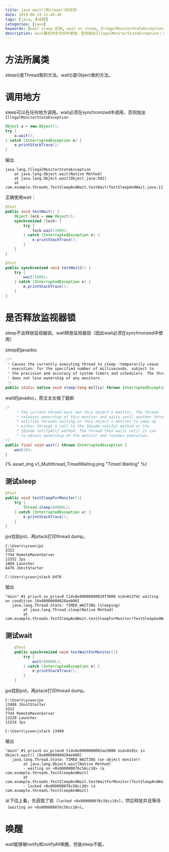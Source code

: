 ```yaml
---
title: java wait()和sleep()的区别
date: 2019-08-14 21:45:48
tags: [java, 多线程]
categories: [java]
keywords: [wait sleep 区别, wait vs sleep, IllegalMonitorStateException, monitor lock]
description: wait要在同步代码中使用，否则抛出IllegalMonitorStateException；sleep可以在任何地方使用。wait释放监视器锁（monitor lock），sleep不会。wait可以被notify、notifyAll唤醒，sleep不能。
---
```


# 方法所属类

sleep()是Thread类的方法。wait()是Object类的方法。

# 调用地方

sleep可以在任何地方调用。wait必须在synchronized中调用，否则抛出`IllegalMonitorStateException`
```java
Object a = new Object();
try {
    a.wait();
} catch (InterruptedException e) {
    e.printStackTrace();
}
```
输出
```
java.lang.IllegalMonitorStateException
	at java.lang.Object.wait(Native Method)
	at java.lang.Object.wait(Object.java:502)
	at com.example.threads.TestSleepAndWait.testWait(TestSleepAndWait.java:11)
```
正确使用wait：
```java
@Test
public void testWait() {
    Object lock = new Object();
    synchronized (lock) {
        try {
            lock.wait(1000);
        } catch (InterruptedException e) {
            e.printStackTrace();
        }
    }
}

@Test
public synchronized void testWait2() {
    try {
        wait(1000);
    } catch (InterruptedException e) {
        e.printStackTrace();
    }
}
```
<!-- more -->

# 是否释放监视器锁

sleep不会释放监视器锁。wait释放监视器锁（因此wait必须在synchronized中使用）

sleep的javadoc
```java
/**
 * Causes the currently executing thread to sleep (temporarily cease
 * execution) for the specified number of milliseconds, subject to
 * the precision and accuracy of system timers and schedulers. The thread
 * does not lose ownership of any monitors.
 */
public static native void sleep(long millis) throws InterruptedException;
```

wait的javadoc，原文太长做了截断
```java
/*
     * The current thread must own this object's monitor. The thread
     * releases ownership of this monitor and waits until another thread
     * notifies threads waiting on this object's monitor to wake up
     * either through a call to the {@code notify} method or the
     * {@code notifyAll} method. The thread then waits until it can
     * re-obtain ownership of the monitor and resumes execution.
*/
public final void wait() throws InterruptedException {
    wait(0);
}     
```

{% asset_img v1_Multithread_TimedWaiting.png "Timed Waiting" %}

## 测试sleep

```java
@Test
public void testSleepForMonitor(){
    try {
        Thread.sleep(60000L);
    } catch (InterruptedException e) {
        e.printStackTrace();
    }
}
```
jps找到pid，再jstack打印thread dump。

```
C:\Users\ycwu>jps
3312
7744 RemoteMavenServer
13352 Jps
1884 Launcher
8476 JUnitStarter

C:\Users\ycwu>jstack 8476
```
输出
```
"main" #1 prio=5 os_prio=0 tid=0x00000000029f3000 nid=0x2fdc waiting on condition [0x00000000028ae000]
   java.lang.Thread.State: TIMED_WAITING (sleeping)
        at java.lang.Thread.sleep(Native Method)
        at com.example.threads.TestSleepAndWait.testSleepForMonitor(TestSleepAndWait.java:42)
```

## 测试wait

```java
    @Test
    public synchronized void testWaitForMonitor(){
        try {
            wait(60000L);
        } catch (InterruptedException e) {
            e.printStackTrace();
        }
    }
```
jps找到pid，再jstack打印thread dump。
```
C:\Users\ycwu>jps
13408 JUnitStarter
3312
7744 RemoteMavenServer
13220 Launcher
13224 Jps

C:\Users\ycwu>jstack 13408
```
输出
```
"main" #1 prio=5 os_prio=0 tid=0x0000000002ae3000 nid=0x91c in Object.wait() [0x000000000294e000]
   java.lang.Thread.State: TIMED_WAITING (on object monitor)
        at java.lang.Object.wait(Native Method)
        - waiting on <0x000000076c56cc18> (a com.example.threads.TestSleepAndWait)
        at com.example.threads.TestSleepAndWait.testWaitForMonitor(TestSleepAndWait.java:50)
        - locked <0x000000076c56cc18> (a com.example.threads.TestSleepAndWait)
```
从下往上看，先获取了锁（`locked <0x000000076c56cc18>`），然后释放并且等待（`waiting on <0x000000076c56cc18>`）。

# 唤醒

wait能够被notify和notifyAll唤醒。但是sleep不能。




